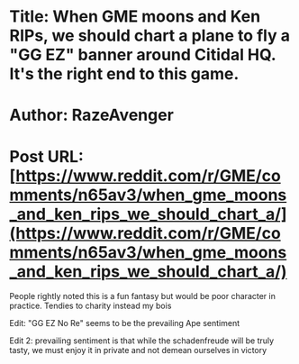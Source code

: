 # Title: When GME moons and Ken RIPs, we should chart a plane to fly a "GG EZ" banner around Citidal HQ. It's the right end to this game.
# Author: RazeAvenger
# Post URL: [https://www.reddit.com/r/GME/comments/n65av3/when_gme_moons_and_ken_rips_we_should_chart_a/](https://www.reddit.com/r/GME/comments/n65av3/when_gme_moons_and_ken_rips_we_should_chart_a/)


People rightly noted this is a fun fantasy but would be poor character in practice. Tendies to charity instead my bois

Edit: "GG EZ No Re" seems to be the prevailing Ape sentiment

Edit 2: prevailing sentiment is that while the schadenfreude will be truly tasty, we must enjoy it in private and not demean ourselves in victory